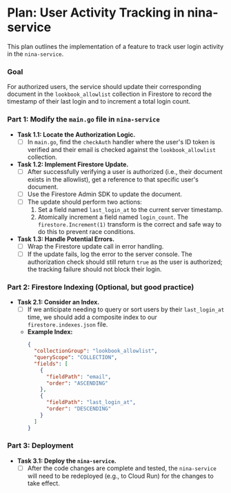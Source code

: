 # Plan: User Activity Tracking in nina-service

This plan outlines the implementation of a feature to track user login activity in the `nina-service`.

### Goal

For authorized users, the service should update their corresponding document in the `lookbook_allowlist` collection in Firestore to record the timestamp of their last login and to increment a total login count.

### Part 1: Modify the `main.go` file in `nina-service`

*   **Task 1.1: Locate the Authorization Logic.**
    *   [ ] In `main.go`, find the `checkAuth` handler where the user's ID token is verified and their email is checked against the `lookbook_allowlist` collection.

*   **Task 1.2: Implement Firestore Update.**
    *   [ ] After successfully verifying a user is authorized (i.e., their document exists in the allowlist), get a reference to that specific user's document.
    *   [ ] Use the Firestore Admin SDK to update the document.
    *   [ ] The update should perform two actions:
        1.  Set a field named `last_login_at` to the current server timestamp.
        2.  Atomically increment a field named `login_count`. The `firestore.Increment(1)` transform is the correct and safe way to do this to prevent race conditions.

*   **Task 1.3: Handle Potential Errors.**
    *   [ ] Wrap the Firestore update call in error handling.
    *   [ ] If the update fails, log the error to the server console. The authorization check should still return `true` as the user is authorized; the tracking failure should not block their login.

### Part 2: Firestore Indexing (Optional, but good practice)

*   **Task 2.1: Consider an Index.**
    *   [ ] If we anticipate needing to query or sort users by their `last_login_at` time, we should add a composite index to our `firestore.indexes.json` file.
    *   **Example Index:**
        ```json
        {
          "collectionGroup": "lookbook_allowlist",
          "queryScope": "COLLECTION",
          "fields": [
            {
              "fieldPath": "email",
              "order": "ASCENDING"
            },
            {
              "fieldPath": "last_login_at",
              "order": "DESCENDING"
            }
          ]
        }
        ```

### Part 3: Deployment

*   **Task 3.1: Deploy the `nina-service`.**
    *   [ ] After the code changes are complete and tested, the `nina-service` will need to be redeployed (e.g., to Cloud Run) for the changes to take effect.
